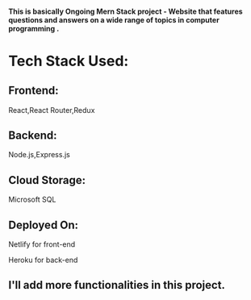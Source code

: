 
#### This is basically Ongoing Mern Stack project - Website that features questions and answers on a wide range of topics in computer programming .


# Tech Stack Used:

## Frontend:
   React,React Router,Redux

## Backend:
   Node.js,Express.js

## Cloud Storage:
   Microsoft SQL

## Deployed On:
   Netlify for front-end
   
   Heroku for back-end



## I'll add more functionalities in this project.
